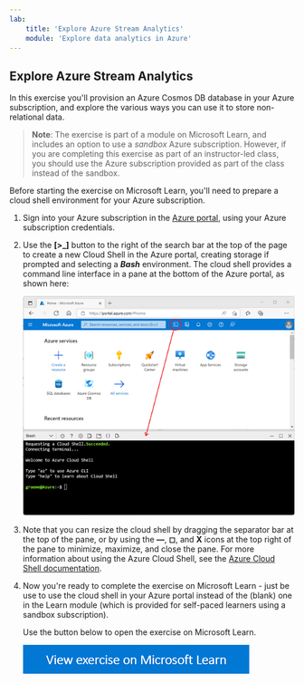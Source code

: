 ```yaml
---
lab:
    title: 'Explore Azure Stream Analytics'
    module: 'Explore data analytics in Azure'
---
```


## Explore Azure Stream Analytics

In this exercise you'll provision an Azure Cosmos DB database in your Azure subscription, and explore the various ways you can use it to store non-relational data.

> **Note**: The exercise is part of a module on Microsoft Learn, and includes an option to use a *sandbox* Azure subscription. However, if you are completing this exercise as part of an instructor-led class, you should use the Azure subscription provided as part of the class instead of the sandbox.

Before starting the exercise on Microsoft Learn, you'll need to prepare a cloud shell environment for your Azure subscription.

1. Sign into your Azure subscription in the [Azure portal](https://portal.azure.com), using your Azure subscription credentials.
2. Use the **[\>_]** button to the right of the search bar at the top of the page to create a new Cloud Shell in the Azure portal, creating storage if prompted and selecting a ***Bash*** environment. The cloud shell provides a command line interface in a pane at the bottom of the Azure portal, as shown here:

    ![Azure portal with a cloud shell pane](./images/cloud-shell.png)

3. Note that you can resize the cloud shell by dragging the separator bar at the top of the pane, or by using the **&#8212;**, **&#9723;**, and **X** icons at the top right of the pane to minimize, maximize, and close the pane. For more information about using the Azure Cloud Shell, see the [Azure Cloud Shell documentation](https://docs.microsoft.com/azure/cloud-shell/overview).

4. Now you're ready to complete the exercise on Microsoft Learn - just be use to use the cloud shell in your Azure portal instead of the (blank) one in the Learn module (which is provided for self-paced learners using a sandbox subscription).

    Use the button below to open the exercise on Microsoft Learn.

    <a href="https://docs.microsoft.com/learn/modules/examine-components-of-modern-data-warehouse/5-exercise-azure-synapse#provision-an-azure-synapse-analytics-workspace" target="_blank"><img src="./images/learn-button.png" alt="View exercise on Microsoft Learn"/></a>